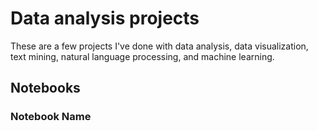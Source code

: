 # Data analysis projects

These are a few projects I've done with data analysis, data visualization, text mining, natural language processing, and machine learning.

## Notebooks

### Notebook Name

